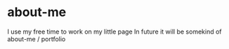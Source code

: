 # about-me
I use my free time to work on my little page
In future it will be somekind of about-me / portfolio
